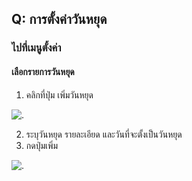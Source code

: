 ## Q: การตั้งค่าวันหยุด

### ไปที่เมนูตั้งค่า

#### เลือกรายการวันหยุด

1.  คลิกที่ปุ่ม เพิ่มวันหยุด

![.](/img/manual/faq/26.jpg)

2.  ระบุวันหยุด รายละเอียด และวันที่จะตั้งเป็นวันหยุด
3.  กดปุ่มเพิ่ม

![.](/img/manual/faq/26_1.jpg)

